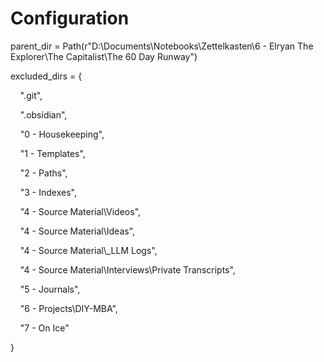 # Configuration

parent_dir = Path(r"D:\Documents\Notebooks\Zettelkasten\6 - Elryan The Explorer\The Capitalist\The 60 Day Runway")

excluded_dirs = {

    ".git",

    ".obsidian",

    "0 - Housekeeping",

    "1 - Templates",

    "2 - Paths",

    "3 - Indexes",

    "4 - Source Material\\Videos",

    "4 - Source Material\\Ideas",

    "4 - Source Material\\_LLM Logs",

    "4 - Source Material\\Interviews\\Private Transcripts",

    "5 - Journals",

    "6 - Projects\\DIY-MBA",

    "7 - On Ice"

}